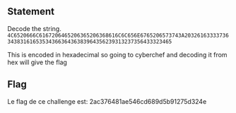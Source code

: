 ## Statement

Decode the string. 
```4C6520666C6167206465206365206368616C6C656E6765206573743A203261633337363438316165353436636436383964356239313237356433323465```

This is encoded in hexadecimal so going to cyberchef and decoding it from hex will give the flag

## Flag
Le flag de ce challenge est: 2ac376481ae546cd689d5b91275d324e
